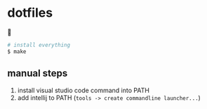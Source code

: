 # dotfiles

:information_desk_person:

```bash
# install everything
$ make

```

## manual steps
1. install visual studio code command into PATH
2. add intellij to PATH (`tools -> create commandline launcher...`)
